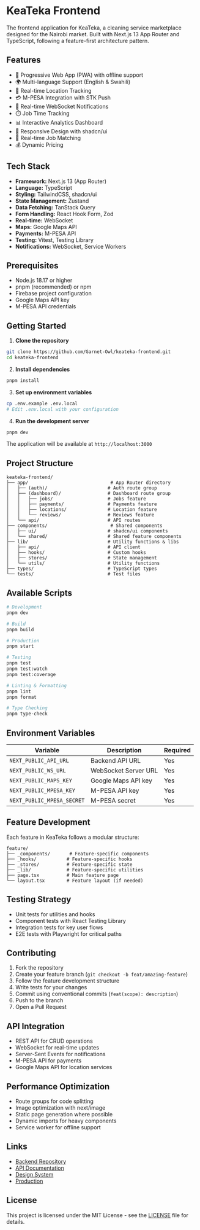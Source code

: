 # KeaTeka Frontend

The frontend application for KeaTeka, a cleaning service marketplace designed for the Nairobi market. Built with Next.js 13 App Router and TypeScript, following a feature-first architecture pattern.

## Features

- 📱 Progressive Web App (PWA) with offline support
- 🌍 Multi-language Support (English & Swahili)
- 📍 Real-time Location Tracking
- 💳 M-PESA Integration with STK Push
- 🔔 Real-time WebSocket Notifications
- ⏱️ Job Time Tracking
- 📊 Interactive Analytics Dashboard
- 🎨 Responsive Design with shadcn/ui
- 🔄 Real-time Job Matching
- 💰 Dynamic Pricing

## Tech Stack

- **Framework:** Next.js 13 (App Router)
- **Language:** TypeScript
- **Styling:** TailwindCSS, shadcn/ui
- **State Management:** Zustand
- **Data Fetching:** TanStack Query
- **Form Handling:** React Hook Form, Zod
- **Real-time:** WebSocket
- **Maps:** Google Maps API
- **Payments:** M-PESA API
- **Testing:** Vitest, Testing Library
- **Notifications:** WebSocket, Service Workers

## Prerequisites

- Node.js 18.17 or higher
- pnpm (recommended) or npm
- Firebase project configuration
- Google Maps API key
- M-PESA API credentials

## Getting Started

1. **Clone the repository**
```bash
git clone https://github.com/Garnet-Owl/keateka-frontend.git
cd keateka-frontend
```

2. **Install dependencies**
```bash
pnpm install
```

3. **Set up environment variables**
```bash
cp .env.example .env.local
# Edit .env.local with your configuration
```

4. **Run the development server**
```bash
pnpm dev
```

The application will be available at `http://localhost:3000`

## Project Structure

```
keateka-frontend/
├── app/                              # App Router directory
│   ├── (auth)/                      # Auth route group
│   ├── (dashboard)/                 # Dashboard route group
│   │   ├── jobs/                    # Jobs feature
│   │   ├── payments/                # Payments feature
│   │   ├── locations/               # Location feature
│   │   └── reviews/                 # Reviews feature
│   └── api/                         # API routes
├── components/                       # Shared components
│   ├── ui/                          # shadcn/ui components
│   └── shared/                      # Shared feature components
├── lib/                             # Utility functions & libs
│   ├── api/                         # API client
│   ├── hooks/                       # Custom hooks
│   ├── stores/                      # State management
│   └── utils/                       # Utility functions
├── types/                           # TypeScript types
└── tests/                           # Test files
```

## Available Scripts

```bash
# Development
pnpm dev

# Build
pnpm build

# Production
pnpm start

# Testing
pnpm test
pnpm test:watch
pnpm test:coverage

# Linting & Formatting
pnpm lint
pnpm format

# Type Checking
pnpm type-check
```

## Environment Variables

| Variable | Description | Required |
|----------|-------------|----------|
| `NEXT_PUBLIC_API_URL` | Backend API URL | Yes |
| `NEXT_PUBLIC_WS_URL` | WebSocket Server URL | Yes |
| `NEXT_PUBLIC_MAPS_KEY` | Google Maps API key | Yes |
| `NEXT_PUBLIC_MPESA_KEY` | M-PESA API key | Yes |
| `NEXT_PUBLIC_MPESA_SECRET` | M-PESA secret | Yes |

## Feature Development

Each feature in KeaTeka follows a modular structure:

```
feature/
├── _components/       # Feature-specific components
├── _hooks/           # Feature-specific hooks
├── _stores/          # Feature-specific state
├── _lib/             # Feature-specific utilities
├── page.tsx          # Main feature page
└── layout.tsx        # Feature layout (if needed)
```

## Testing Strategy

- Unit tests for utilities and hooks
- Component tests with React Testing Library
- Integration tests for key user flows
- E2E tests with Playwright for critical paths

## Contributing

1. Fork the repository
2. Create your feature branch (`git checkout -b feat/amazing-feature`)
3. Follow the feature development structure
4. Write tests for your changes
5. Commit using conventional commits (`feat(scope): description`)
6. Push to the branch
7. Open a Pull Request

## API Integration

- REST API for CRUD operations
- WebSocket for real-time updates
- Server-Sent Events for notifications
- M-PESA API for payments
- Google Maps API for location services

## Performance Optimization

- Route groups for code splitting
- Image optimization with next/image
- Static page generation where possible
- Dynamic imports for heavy components
- Service worker for offline support

## Links

- [Backend Repository](https://github.com/Garnet-Owl/keateka-backend)
- [API Documentation](https://api.keateka.com/docs)
- [Design System](https://ui.keateka.com)
- [Production](https://keateka.com)

## License

This project is licensed under the MIT License - see the [LICENSE](LICENSE) file for details.
